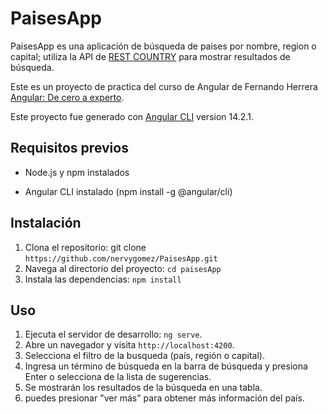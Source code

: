 # PaisesApp

PaisesApp es una aplicación de búsqueda de paises por nombre, region o capital; utiliza la API de [REST COUNTRY](https://restcountries.com/) para mostrar resultados de búsqueda.

Este es un proyecto de practica del curso de Angular de Fernando Herrera [Angular: De cero a experto](https://www.udemy.com/course/angular-fernando-herrera/). 

Este proyecto fue generado con [Angular CLI](https://github.com/angular/angular-cli) version 14.2.1.

## Requisitos previos

- Node.js y npm instalados

- Angular CLI instalado (npm install -g @angular/cli)

## Instalación

1. Clona el repositorio: git clone `https://github.com/nervygomez/PaisesApp.git`
2. Navega al directorio del proyecto: `cd paisesApp`
3. Instala las dependencias: `npm install`

## Uso

 1. Ejecuta el servidor de desarrollo: `ng serve`.
 2. Abre un navegador y visita `http://localhost:4200`.
 3. Selecciona el filtro de la busqueda (país, región o capital).
 4. Ingresa un término de búsqueda en la barra de búsqueda y presiona Enter o selecciona de la lista de sugerencias.
 5. Se mostrarán los resultados de la búsqueda en una tabla.
 6. puedes presionar "ver más" para obtener más información del país.
